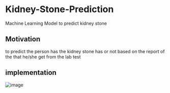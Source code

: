 # Kidney-Stone-Prediction
Machine Learning Model to predict kidney stone

## Motivation 
to predict the person has the kidney stone has or not based on the report of the that he/she get from the lab test

## implementation
![image](https://github.com/Nagaraj-Sunagar/Kidney-Stone-Prediction/assets/93957959/8ba9cbd3-5712-4476-9d79-2c6bd416e5ac)

